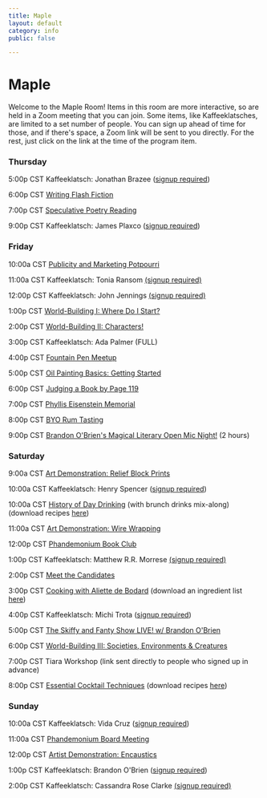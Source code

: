 ```yaml
---
title: Maple
layout: default
category: info
public: false

---
```

# Maple

Welcome to the Maple Room! Items in this room are more interactive, so are held in a Zoom meeting that you can join. Some items, like Kaffeeklatsches, are limited to a set number of people. You can sign up ahead of time for those, and if there's space, a Zoom link will be sent to you directly. For the rest, just click on the link at the time of the program item.

### Thursday

5:00p CST	Kaffeeklatsch: Jonathan Brazee ([signup required](https://us02web.zoom.us/meeting/register/tZMuceitqjMvEtIeYD6OXIUCt-e3P_a7w56r ))

6:00p CST	[Writing Flash Fiction](https://us02web.zoom.us/j/83258555701?pwd=RlBGOCt6am1CNFVrSTRIc2FKTXV4Zz09)

7:00p CST	[Speculative Poetry Reading](https://us02web.zoom.us/j/85911099404?pwd=U09kcUNvc0g3NGRIQjRvNjNKT3RMQT09)

9:00p CST	Kaffeeklatsch: James Plaxco ([signup required](https://us02web.zoom.us/meeting/register/tZEscemsrD8pHNa7dg1Mlj-MDY9Zyo9LLhYP))

### Friday

10:00a CST	[Publicity and Marketing Potpourri](https://us02web.zoom.us/j/89853050058?pwd=L0RIUFlKTXJoZmZ1Wk9iRTdmZGJHQT09)

11:00a CST	Kaffeeklatsch: Tonia Ransom [(signup required)](https://us02web.zoom.us/meeting/register/tZYrdeCrrz4qG9NCsnrYXt8oSjGnflkz5Gj4)

12:00p CST	Kaffeeklatsch: John Jennings	[(signup required)](https://us02web.zoom.us/meeting/register/tZEkf--hrDktE9Yj9hdSGR7zEh6aSiGzdm7F)

1:00p CST	[World-Building I: Where Do I Start?](https://us02web.zoom.us/j/84342392843?pwd=MjZsR3d2bzg4cUZSdzZGQmhVczN1dz09)

2:00p CST	[World-Building II: Characters!](https://us02web.zoom.us/j/82029240196?pwd=RVlRcHpSeUg5a01aUlRtSittWFEydz09)

3:00p CST	Kaffeeklatsch: Ada Palmer (FULL)

4:00p CST	[Fountain Pen Meetup](https://us02web.zoom.us/j/81008465209?pwd=S2w0Ry95SWhlSEc5OU5pQmM0QXRkZz09)

5:00p CST	[Oil Painting Basics: Getting Started](https://us02web.zoom.us/j/85337179144?pwd=RjBidEZiTzQ0RkNnWGtBNFVMYjhhQT09)

6:00p CST	[Judging a Book by Page 119](https://us02web.zoom.us/j/88571499814?pwd=TWdxZXZLRldCTjdiRHlKcW5jR0hXUT09)

7:00p CST	[Phyllis Eisenstein Memorial](https://us02web.zoom.us/j/88161585483?pwd=Yy9YcCsxck1JekJ5Z3l4dHVwSElXZz09)

8:00p CST	[BYO Rum Tasting](https://us02web.zoom.us/j/88228654613?pwd=NjlXOWhEdExNcTNhNWJ6b0dmOFFIdz09)

9:00p CST	[Brandon O'Brien's Magical Literary Open Mic Night!](https://us02web.zoom.us/j/81586678244?pwd=K1FIMXFHTWFtWTdsWUh0blpwMWJjUT09) (2 hours)

### Saturday

9:00a CST	[Art Demonstration: Relief Block Prints](https://us02web.zoom.us/j/82739243563?pwd=eC9nb2hhS3h4SUlrZUpIS0lmcnlVQT09)

10:00a CST	Kaffeeklatsch: Henry Spencer ([signup required](https://us02web.zoom.us/meeting/register/tZAlcOCgrjguGd0YrY0jllTSD2eOBGlQxhRS))

10:00a CST	[History of Day Drinking](https://us02web.zoom.us/j/87158298740?pwd=NWtOdk9IVWtpazlMdW11alhneVRCQT09) (with brunch drinks mix-along) (download recipes [here](https://drive.google.com/file/d/1jPnK1DTKnrcbJcjN7s1GGFOuj459l7GM/view))

11:00a CST	[Art Demonstration: Wire Wrapping](https://us02web.zoom.us/j/81117068020?pwd=d3JwK0Y0OTJ6RTVlVEJ6RzcwRWE2QT09)

12:00p CST	[Phandemonium Book Club](https://us02web.zoom.us/j/81299426803?pwd=aG14eHh5QWV1eXB4elZ4ZGJJRDE4Zz09)

1:00p CST	Kaffeeklatsch: Matthew R.R. Morrese [(signup required)](https://us02web.zoom.us/meeting/register/tZEsfuCsqT4pG9NBiMxYvoykpyA_8EQCUgrf)

2:00p CST	[Meet the Candidates](https://us02web.zoom.us/j/89635520742?pwd=WjM4cFZEVzlWTS8xSi9HcWY2Y1RSdz09)

3:00p CST	[Cooking with Aliette de Bodard](https://us02web.zoom.us/j/88413338928?pwd=cjZpV1g4bXlBek8vT0orb2hLT21Ddz09) (download an ingredient list [here](https://docs.google.com/document/d/1VXXWhnGDmOfO-EA63EeLrik2BCp1Vz3NL7aF6aEfHQM/edit))

4:00p CST	Kaffeeklatsch: Michi Trota ([signup required](https://us02web.zoom.us/meeting/register/tZEldOCpqzkiHtcRAJfAgK_9e3-fbk4gAr7Q))

5:00p CST	[The Skiffy and Fanty Show LIVE! w/ Brandon O'Brien](https://us02web.zoom.us/j/85978799867?pwd=TzdrZU0zNm9OQ09zdmN5cFVkaXdxZz09)

6:00p CST	[World-Building III: Societies, Environments & Creatures](https://us02web.zoom.us/j/83953839946?pwd=bnVFZFhTcE1lTm92Y3VRc0pmMVZsQT09)

7:00p CST	Tiara Workshop (link sent directly to people who signed up in advance)

8:00p CST	[Essential Cocktail Techniques](https://us02web.zoom.us/j/84777576884?pwd=TnlaUkZrL25FVWpXTExvNHlFb0pGUT09)	 (download recipes [here](https://drive.google.com/file/d/163Yv2stva0B3DfS5g8qYGlsa8j1ERwPI/view))

### Sunday

10:00a CST	Kaffeeklatsch: Vida Cruz	([signup required](https://us02web.zoom.us/meeting/register/tZUlf-6qpzMpGdbhpvoDFEMpvVor__QuOb-l))

11:00a CST	[Phandemonium Board Meeting](https://us02web.zoom.us/j/85455906073?pwd=RFpmY3RpTlcwU0pFaWlHc0pQb0FKQT09)

12:00p CST	[Artist Demonstration: Encaustics](https://us02web.zoom.us/j/82450863116?pwd=Mk9VYmdrUVQ2TjBUd0M4MlFOZ0FSZz09)

1:00p CST	Kaffeeklatsch: Brandon O'Brien ([signup required](https://us02web.zoom.us/meeting/register/tZMvd-2hrDMsGtSo6we4stXShAftu5uXVyM4))

2:00p CST	Kaffeeklatsch: Cassandra Rose Clarke [(signup required)](https://us02web.zoom.us/meeting/register/tZwpcO-vqjwsGNY1Oy6Ut1z-24dOywFX4Ysc)